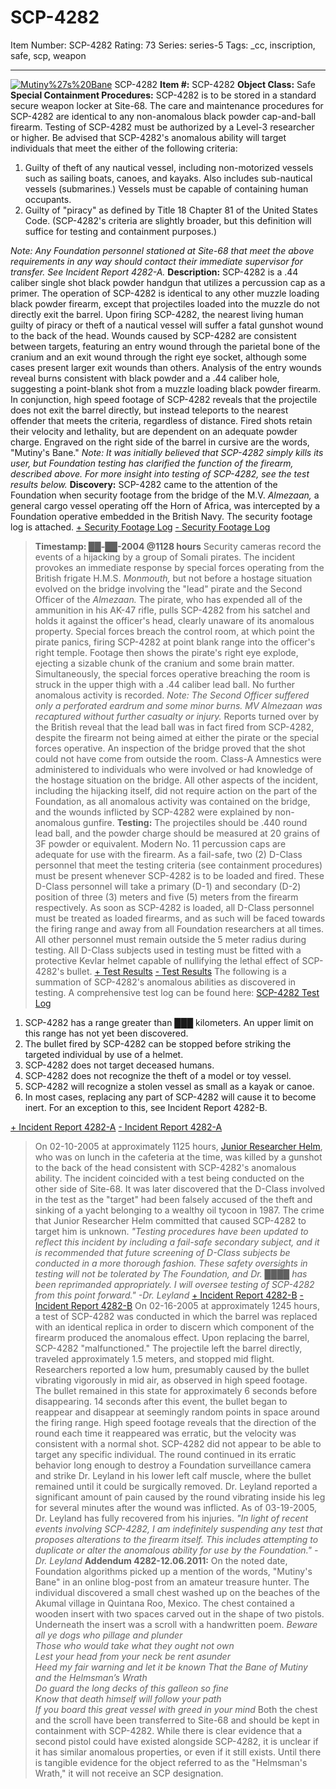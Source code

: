 # SCP-4282
Item Number: SCP-4282
Rating: 73
Series: series-5
Tags: _cc, inscription, safe, scp, weapon

---

[![Mutiny%27s%20Bane](https://scp-wiki.wdfiles.com/local--resized-images/scp-4282/Mutiny%27s%20Bane/medium.jpg)](https://scp-wiki.wdfiles.com/local--files/scp-4282/Mutiny%27s%20Bane)
SCP-4282
**Item #:** SCP-4282
**Object Class:** Safe
**Special Containment Procedures:** SCP-4282 is to be stored in a standard secure weapon locker at Site-68. The care and maintenance procedures for SCP-4282 are identical to any non-anomalous black powder cap-and-ball firearm. Testing of SCP-4282 must be authorized by a Level-3 researcher or higher.
Be advised that SCP-4282's anomalous ability will target individuals that meet the either of the following criteria:
  1. Guilty of theft of any nautical vessel, including non-motorized vessels such as sailing boats, canoes, and kayaks. Also includes sub-nautical vessels (submarines.) Vessels must be capable of containing human occupants.
  2. Guilty of "piracy" as defined by Title 18 Chapter 81 of the United States Code. (SCP-4282's criteria are slightly broader, but this definition will suffice for testing and containment purposes.)

_Note: Any Foundation personnel stationed at Site-68 that meet the above requirements in any way should contact their immediate supervisor for transfer. See Incident Report 4282-A._
**Description:** SCP-4282 is a .44 caliber single shot black powder handgun that utilizes a percussion cap as a primer. The operation of SCP-4282 is identical to any other muzzle loading black powder firearm, except that projectiles loaded into the muzzle do not directly exit the barrel.
Upon firing SCP-4282, the nearest living human guilty of piracy or theft of a nautical vessel will suffer a fatal gunshot wound to the back of the head. Wounds caused by SCP-4282 are consistent between targets, featuring an entry wound through the parietal bone of the cranium and an exit wound through the right eye socket, although some cases present larger exit wounds than others.
Analysis of the entry wounds reveal burns consistent with black powder and a .44 caliber hole, suggesting a point-blank shot from a muzzle loading black powder firearm. In conjunction, high speed footage of SCP-4282 reveals that the projectile does not exit the barrel directly, but instead teleports to the nearest offender that meets the criteria, regardless of distance. Fired shots retain their velocity and lethality, but are dependent on an adequate powder charge.
Engraved on the right side of the barrel in cursive are the words, "Mutiny's Bane."
_Note: It was initially believed that SCP-4282 simply kills its user, but Foundation testing has clarified the function of the firearm, described above. For more insight into testing of SCP-4282, see the test results below._
**Discovery:** SCP-4282 came to the attention of the Foundation when security footage from the bridge of the M.V. _Almezaan,_ a general cargo vessel operating off the Horn of Africa, was intercepted by a Foundation operative embedded in the British Navy. The security footage log is attached.
[\+ Security Footage Log](javascript:;)
[\- Security Footage Log](javascript:;)
> **Timestamp: ██-██-2004 @1128 hours**
> Security cameras record the events of a hijacking by a group of Somali pirates. The incident provokes an immediate response by special forces operating from the British frigate H.M.S. _Monmouth,_ but not before a hostage situation evolved on the bridge involving the "lead" pirate and the Second Officer of the _Almezaan._
> The pirate, who has expended all of the ammunition in his AK-47 rifle, pulls SCP-4282 from his satchel and holds it against the officer's head, clearly unaware of its anomalous property.
> Special forces breach the control room, at which point the pirate panics, firing SCP-4282 at point blank range into the officer's right temple.
> Footage then shows the pirate's right eye explode, ejecting a sizable chunk of the cranium and some brain matter. Simultaneously, the special forces operative breaching the room is struck in the upper thigh with a .44 caliber lead ball.
> No further anomalous activity is recorded.
> _Note: The Second Officer suffered only a perforated eardrum and some minor burns. MV Almezaan was recaptured without further casualty or injury._
Reports turned over by the British reveal that the lead ball was in fact fired from SCP-4282, despite the firearm not being aimed at either the pirate or the special forces operative. An inspection of the bridge proved that the shot could not have come from outside the room.
Class-A Amnestics were administered to individuals who were involved or had knowledge of the hostage situation on the bridge. All other aspects of the incident, including the hijacking itself, did not require action on the part of the Foundation, as all anomalous activity was contained on the bridge, and the wounds inflicted by SCP-4282 were explained by non-anomalous gunfire.
**Testing:** The projectiles should be .440 round lead ball, and the powder charge should be measured at 20 grains of 3F powder or equivalent. Modern No. 11 percussion caps are adequate for use with the firearm.
As a fail-safe, two (2) D-Class personnel that meet the testing criteria (see containment procedures) must be present whenever SCP-4282 is to be loaded and fired. These D-Class personnel will take a primary (D-1) and secondary (D-2) position of three (3) meters and five (5) meters from the firearm respectively. As soon as SCP-4282 is loaded, all D-Class personnel must be treated as loaded firearms, and as such will be faced towards the firing range and away from all Foundation researchers at all times. All other personnel must remain outside the 5 meter radius during testing.
All D-Class subjects used in testing must be fitted with a protective Kevlar helmet capable of nullifying the lethal effect of SCP-4282's bullet.
[\+ Test Results](javascript:;)
[\- Test Results](javascript:;)
The following is a summation of SCP-4282's anomalous abilities as discovered in testing. A comprehensive test log can be found here: [SCP-4282 Test Log](/scp-4282-comprehensive-test-log)
  1. SCP-4282 has a range greater than ███ kilometers. An upper limit on this range has not yet been discovered.
  2. The bullet fired by SCP-4282 can be stopped before striking the targeted individual by use of a helmet.
  3. SCP-4282 does not target deceased humans.
  4. SCP-4282 does not recognize the theft of a model or toy vessel.
  5. SCP-4282 will recognize a stolen vessel as small as a kayak or canoe.
  6. In most cases, replacing any part of SCP-4282 will cause it to become inert. For an exception to this, see Incident Report 4282-B.

[\+ Incident Report 4282-A](javascript:;)
[\- Incident Report 4282-A](javascript:;)
> On 02-10-2005 at approximately 1125 hours, [Junior Researcher Helm](http://www.scp-wiki.net/try-and-remember), who was on lunch in the cafeteria at the time, was killed by a gunshot to the back of the head consistent with SCP-4282's anomalous ability. The incident coincided with a test being conducted on the other side of Site-68.
> It was later discovered that the D-Class involved in the test as the "target" had been falsely accused of the theft and sinking of a yacht belonging to a wealthy oil tycoon in 1987.
> The crime that Junior Researcher Helm committed that caused SCP-4282 to target him is unknown.
_"Testing procedures have been updated to reflect this incident by including a fail-safe secondary subject, and it is recommended that future screening of D-Class subjects be conducted in a more thorough fashion. These safety oversights in testing will not be tolerated by The Foundation, and Dr. ████ has been reprimanded appropriately. I will oversee testing of SCP-4282 from this point forward." -Dr. Leyland_
[\+ Incident Report 4282-B](javascript:;)
[\- Incident Report 4282-B](javascript:;)
> On 02-16-2005 at approximately 1245 hours, a test of SCP-4282 was conducted in which the barrel was replaced with an identical replica in order to discern which component of the firearm produced the anomalous effect.
> Upon replacing the barrel, SCP-4282 "malfunctioned." The projectile left the barrel directly, traveled approximately 1.5 meters, and stopped mid flight. Researchers reported a low hum, presumably caused by the bullet vibrating vigorously in mid air, as observed in high speed footage. The bullet remained in this state for approximately 6 seconds before disappearing.
> 14 seconds after this event, the bullet began to reappear and disappear at seemingly random points in space around the firing range. High speed footage reveals that the direction of the round each time it reappeared was erratic, but the velocity was consistent with a normal shot. SCP-4282 did not appear to be able to target any specific individual.
> The round continued in its erratic behavior long enough to destroy a Foundation surveillance camera and strike Dr. Leyland in his lower left calf muscle, where the bullet remained until it could be surgically removed. Dr. Leyland reported a significant amount of pain caused by the round vibrating inside his leg for several minutes after the wound was inflicted.
> As of 03-19-2005, Dr. Leyland has fully recovered from his injuries.
_"In light of recent events involving SCP-4282, I am indefinitely suspending any test that proposes alterations to the firearm itself. This includes attempting to duplicate or alter the anomalous ability for use by the Foundation." -Dr. Leyland_
**Addendum 4282-12.06.2011:** On the noted date, Foundation algorithms picked up a mention of the words, "Mutiny's Bane" in an online blog-post from an amateur treasure hunter.
The individual discovered a small chest washed up on the beaches of the Akumal village in Quintana Roo, Mexico. The chest contained a wooden insert with two spaces carved out in the shape of two pistols. Underneath the insert was a scroll with a handwritten poem.
> _Beware all ye dogs who pillage and plunder_  
>  _Those who would take what they ought not own_  
>  _Lest your head from your neck be rent asunder_  
>  _Heed my fair warning and let it be known_
> _That the Bane of Mutiny and the Helmsman’s Wrath_  
>  _Do guard the long decks of this galleon so fine_  
>  _Know that death himself will follow your path_  
>  _If you board this great vessel with greed in your mind_
Both the chest and the scroll have been transferred to Site-68 and should be kept in containment with SCP-4282.
While there is clear evidence that a second pistol could have existed alongside SCP-4282, it is unclear if it has similar anomalous properties, or even if it still exists. Until there is tangible evidence for the object referred to as the "Helmsman's Wrath," it will not receive an SCP designation.